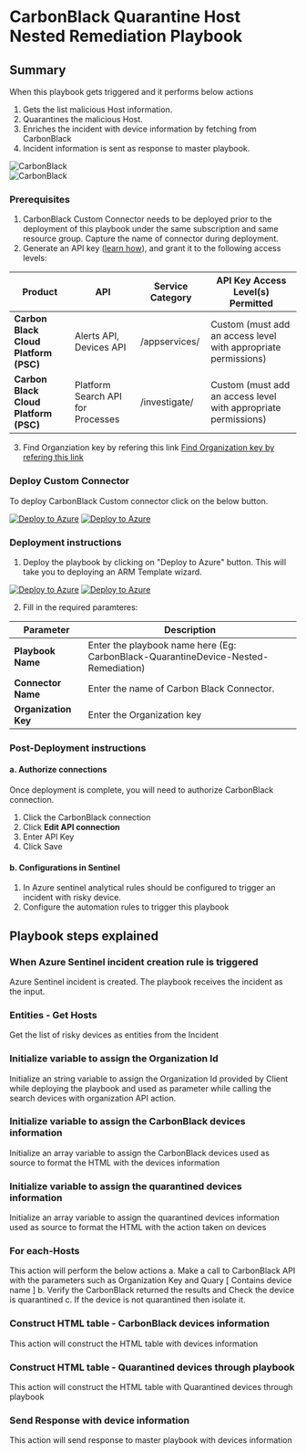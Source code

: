 # CarbonBlack Quarantine Host Nested Remediation Playbook
 ## Summary
 When this playbook gets triggered and it performs below actions
 1. Gets the list malicious Host information.
 2. Quarantines the malicious Host.
 2. Enriches the incident with device information by fetching from CarbonBlack
 2. Incident information is sent as response to master playbook.

![CarbonBlack](./Images/PlaybookDesignerLight.png)<br>
![CarbonBlack](./Images/PlaybookDesignerDark.png)<br>

### Prerequisites 
1. CarbonBlack Custom Connector needs to be deployed prior to the deployment of this playbook under the same subscription and same resource group. Capture the name of connector during deployment.
2. Generate an API key ([learn how](https://developer.carbonblack.com/reference/carbon-black-cloud/authentication/#creating-an-api-key)), and grant it to the following access levels:

| **Product** | **API** | **Service Category** | **API Key Access Level(s) Permitted** |
| --------- | -------------- | ----------------- | ------------------------------------ |
| **Carbon Black Cloud Platform (PSC)** | Alerts API, Devices API | /appservices/ | Custom (must add an access level with appropriate permissions) |
| **Carbon Black Cloud Platform (PSC)** | Platform Search API for Processes | /investigate/ | Custom (must add an access level with appropriate permissions) |

3. Find Organziation key by refering this link [ Find Organization key by refering this link ](https://defense.conferdeploy.net/settings/connectors)

### Deploy Custom Connector

To deploy CarbonBlack Custom connector click on the below button.

[![Deploy to Azure](https://aka.ms/deploytoazurebutton)](https://portal.azure.com/#create/Microsoft.Template/uri/https%3A%2F%2Fraw.githubusercontent.com%2FAzure%2FAzure-Sentinel%2Fmaster%2FPlaybooks%2FCarbonBlack%2FCarbonBlackConnector%2Fazuredeploy.json) [![Deploy to Azure](https://aka.ms/deploytoazuregovbutton)](https://portal.azure.com/#create/Microsoft.Template/uri/https%3A%2F%2Fraw.githubusercontent.com%2FAzure%2FAzure-Sentinel%2Fmaster%2FPlaybooks%2FCarbonBlack%2FCarbonBlackConnector%2Fazuredeploy.json)

### Deployment instructions 
1. Deploy the playbook by clicking on "Deploy to Azure" button. This will take you to deploying an ARM Template wizard.

[![Deploy to Azure](https://aka.ms/deploytoazurebutton)](https://portal.azure.com/#create/Microsoft.Template/uri/https%3A%2F%2Fraw.githubusercontent.com%2FAzure%2FAzure-Sentinel%2Ftree%2Fmaster%2FMasterPlaybooks%2FRemediation-Host%2FCarbonBlack-Remediation-Host%2Fazuredeploy.json)
[![Deploy to Azure](https://aka.ms/deploytoazuregovbutton)](https://portal.azure.com/#create/Microsoft.Template/uri/https%3A%2F%2Fraw.githubusercontent.com%2FAzure%2FAzure-Sentinel%2Ftree%2Fmaster%2FMasterPlaybooks%2FRemediation-Host%2FCarbonBlack-Remediation-Host%2Fazuredeploy.json)


2. Fill in the required paramteres:

|Parameter|Description|
|--------------|--------------|
|**Playbook Name**| Enter the playbook name here (Eg: CarbonBlack-QuarantineDevice-Nested-Remediation)|
|**Connector Name**|Enter the name of Carbon Black Connector.|
|**Organization Key**| Enter the Organization key|
    
### Post-Deployment instructions 
#### a. Authorize connections
Once deployment is complete, you will need to authorize CarbonBlack connection.
1.	Click the CarbonBlack connection
2.  Click **Edit API connection**
3.  Enter API Key
4.  Click Save


#### b. Configurations in Sentinel
1. In Azure sentinel analytical rules should be configured to trigger an incident with risky device.
2. Configure the automation rules to trigger this playbook


## Playbook steps explained

### When Azure Sentinel incident creation rule is triggered
Azure Sentinel incident is created. The playbook receives the incident as the input.

### Entities - Get Hosts
Get the list of risky devices as entities from the Incident

### Initialize variable to assign the Organization Id
Initialize an string variable to assign the Organization Id provided by Client while deploying the playbook and used as parameter while calling the search devices with organization API action.

### Initialize variable to assign the CarbonBlack devices information
Initialize an array variable to assign the CarbonBlack devices used as source to format the HTML with the devices information

### Initialize variable to assign the quarantined devices information
Initialize an array variable to assign the quarantined devices information used as source to format the HTML with the action taken on devices

### For each-Hosts
This action will perform the below actions
 a. Make a call to CarbonBlack API with the parameters such as Organization Key and Quary [ Contains device name ]
 b. Verify the CarbonBlack returned the results and Check the device is quarantined
 c. If the device is not quarantined then isolate it.

### Construct HTML table - CarbonBlack devices information
This action will construct the HTML table with devices information

### Construct HTML table - Quarantined devices through playbook
This action will construct the HTML table with Quarantined devices through playbook

### Send Response with device information
This action will send response to master playbook with devices information


